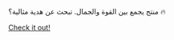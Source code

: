 منتج يجمع بين القوة والجمال. تبحث عن هدية مثالية؟ 🔥

[Check it out!](https://www.facebook.com/share/17TW2PL6Tj/)